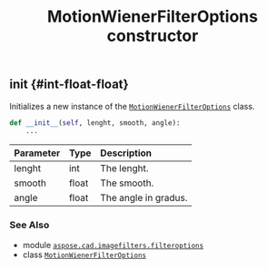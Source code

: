 ﻿---
title: MotionWienerFilterOptions constructor
second_title: Aspose.CAD for Python via .NET API References
description: 
type: docs
weight: 10
url: /python-net/aspose.cad.imagefilters.filteroptions/motionwienerfilteroptions/__init__/
is_root: false
---

## __init__ {#int-float-float}

Initializes a new instance of the [`MotionWienerFilterOptions`](/cad/python-net/aspose.cad.imagefilters.filteroptions/motionwienerfilteroptions) class.



```python
def __init__(self, lenght, smooth, angle):
    ...
```


| Parameter | Type | Description |
| :- | :- | :- |
| lenght | int | The lenght. |
| smooth | float | The smooth. |
| angle | float | The angle in gradus. |



### See Also
* module [`aspose.cad.imagefilters.filteroptions`](../../)
* class [`MotionWienerFilterOptions`](/cad/python-net/aspose.cad.imagefilters.filteroptions/motionwienerfilteroptions)

